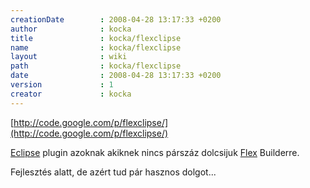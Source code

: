 ```yaml
---
creationDate        : 2008-04-28 13:17:33 +0200 
author              : kocka 
title               : kocka/flexclipse 
name                : kocka/flexclipse 
layout              : wiki 
path                : kocka/flexclipse 
date                : 2008-04-28 13:17:33 +0200 
version             : 1 
creator             : kocka 
---
```

[http://code.google.com/p/flexclipse/](http://code.google.com/p/flexclipse/)

[Eclipse](../Eclipse.html) plugin azoknak akiknek nincs párszáz dolcsijuk [Flex](../flex.html) Builderre.

Fejlesztés alatt, de azért tud pár hasznos dolgot...
